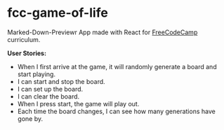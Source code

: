 # fcc-game-of-life

Marked-Down-Previewr App made with React for <a href='https://www.freecodecamp.com'>FreeCodeCamp</a> curriculum.

<strong>User Stories:</strong>
<ul>
<li> When I first arrive at the game, it will randomly generate a board and start playing.
<li> I can start and stop the board.
<li> I can set up the board.
<li> I can clear the board.
<li> When I press start, the game will play out.
<li> Each time the board changes, I can see how many generations have gone by.
</ul>
